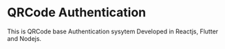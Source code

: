 # QRCode Authentication

This is QRCode base Authentication sysytem Developed in Reactjs, Flutter and Nodejs.
